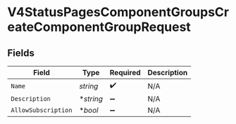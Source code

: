 # V4StatusPagesComponentGroupsCreateComponentGroupRequest


## Fields

| Field               | Type                | Required            | Description         |
| ------------------- | ------------------- | ------------------- | ------------------- |
| `Name`              | *string*            | :heavy_check_mark:  | N/A                 |
| `Description`       | **string*           | :heavy_minus_sign:  | N/A                 |
| `AllowSubscription` | **bool*             | :heavy_minus_sign:  | N/A                 |